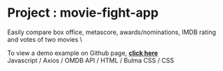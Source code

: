 # Project : movie-fight-app 

Easily compare box office, metascore, awards/nominations, IMDB rating and votes of two movies \

To view a demo example on Github page, **[click here](https://criscrispy.github.io/movie-fight-app/)**\
Javascript / Axios / OMDB API  / HTML / Bulma CSS / CSS
